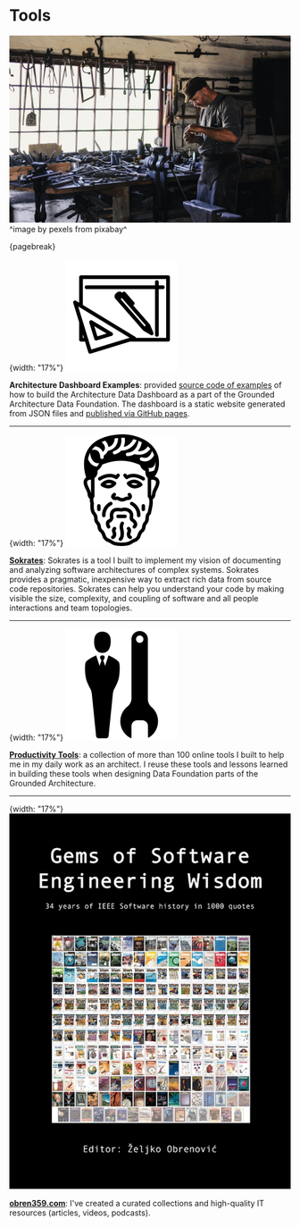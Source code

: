 # Tools

![](assets/images/arch/adult-gfd09399f9_1920.jpg)
^image by pexels from pixabay^

{pagebreak}

{width: "17%"}
![](assets/icons/architecture.png)

**Architecture Dashboard Examples**: provided [source code of examples](https://github.com/zeljkoobrenovic/grounded-architecture-dashboard-examples) of how to build the Architecture Data Dashboard as a part of the Grounded Architecture Data Foundation. The dashboard is a static website generated from JSON files and [published via GitHub pages](https://zeljkoobrenovic.github.io/grounded-architecture-dashboard-examples/).

* * *

{width: "17%"}
![](assets/images/books/sokrates.png)

**[Sokrates](https://sokrates.dev)**: Sokrates is a tool I built to implement my vision of documenting and analyzing software architectures of complex systems.
Sokrates provides a pragmatic, inexpensive way to extract rich data from source code repositories.
Sokrates can help you understand your code by making visible the size, complexity, and coupling of software and all people interactions and team topologies.

* * *

{width: "17%"}
![](assets/images/books/productivity_tools.png)

**[Productivity Tools](https://obren.io/tools)**: a collection of more than 100 online tools I built to help me in my daily work as an architect. I reuse these tools and lessons learned in building these tools when designing Data Foundation parts of the Grounded Architecture.

* * *

{width: "17%"}
![](assets/images/arch/obren359.jpeg)

**[obren359.com](https://obren359.com)**: I've created a curated collections and high-quality IT resources (articles, videos, podcasts).

